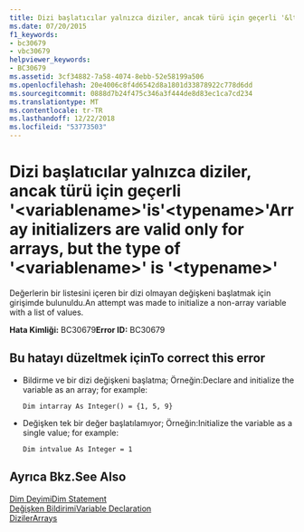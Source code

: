 ```yaml
---
title: Dizi başlatıcılar yalnızca diziler, ancak türü için geçerli '&lt;variablename&gt;'is'&lt;typename&gt;'
ms.date: 07/20/2015
f1_keywords:
- bc30679
- vbc30679
helpviewer_keywords:
- BC30679
ms.assetid: 3cf34882-7a58-4074-8ebb-52e58199a506
ms.openlocfilehash: 20e4006c8f4d6542d8a1801d33878922c778d6dd
ms.sourcegitcommit: 0888d7b24f475c346a3f444de8d83ec1ca7cd234
ms.translationtype: MT
ms.contentlocale: tr-TR
ms.lasthandoff: 12/22/2018
ms.locfileid: "53773503"
---
```

# <a name="array-initializers-are-valid-only-for-arrays-but-the-type-of-ltvariablenamegt-is-lttypenamegt"></a><span data-ttu-id="33a37-102">Dizi başlatıcılar yalnızca diziler, ancak türü için geçerli '&lt;variablename&gt;'is'&lt;typename&gt;'</span><span class="sxs-lookup"><span data-stu-id="33a37-102">Array initializers are valid only for arrays, but the type of '&lt;variablename&gt;' is '&lt;typename&gt;'</span></span>
<span data-ttu-id="33a37-103">Değerlerin bir listesini içeren bir dizi olmayan değişkeni başlatmak için girişimde bulunuldu.</span><span class="sxs-lookup"><span data-stu-id="33a37-103">An attempt was made to initialize a non-array variable with a list of values.</span></span>  
  
 <span data-ttu-id="33a37-104">**Hata Kimliği:** BC30679</span><span class="sxs-lookup"><span data-stu-id="33a37-104">**Error ID:** BC30679</span></span>  
  
## <a name="to-correct-this-error"></a><span data-ttu-id="33a37-105">Bu hatayı düzeltmek için</span><span class="sxs-lookup"><span data-stu-id="33a37-105">To correct this error</span></span>  
  
-   <span data-ttu-id="33a37-106">Bildirme ve bir dizi değişkeni başlatma; Örneğin:</span><span class="sxs-lookup"><span data-stu-id="33a37-106">Declare and initialize the variable as an array; for example:</span></span>  
  
     `Dim intarray As Integer() = {1, 5, 9}`  
  
-   <span data-ttu-id="33a37-107">Değişken tek bir değer başlatılamıyor; Örneğin:</span><span class="sxs-lookup"><span data-stu-id="33a37-107">Initialize the variable as a single value; for example:</span></span>  
  
     `Dim intvalue As Integer = 1`  
  
## <a name="see-also"></a><span data-ttu-id="33a37-108">Ayrıca Bkz.</span><span class="sxs-lookup"><span data-stu-id="33a37-108">See Also</span></span>  
 [<span data-ttu-id="33a37-109">Dim Deyimi</span><span class="sxs-lookup"><span data-stu-id="33a37-109">Dim Statement</span></span>](../../visual-basic/language-reference/statements/dim-statement.md)  
 [<span data-ttu-id="33a37-110">Değişken Bildirimi</span><span class="sxs-lookup"><span data-stu-id="33a37-110">Variable Declaration</span></span>](../../visual-basic/programming-guide/language-features/variables/variable-declaration.md)  
 [<span data-ttu-id="33a37-111">Diziler</span><span class="sxs-lookup"><span data-stu-id="33a37-111">Arrays</span></span>](../../visual-basic/programming-guide/language-features/arrays/index.md)
